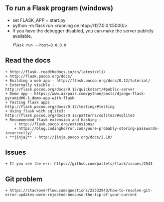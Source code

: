 ## To run a Flask program (windows)
+ set FLASK_APP = start.py
+ python -m flask run <running on htpp://127.0.0.1:5000/>
+ If you have the debugger disabled, you can make the server publicly available,
    ```
    flask run --host=0.0.0.0
    ```

## Read the docs
    + http://flask-.readthedocs.io/en/latest/cli/
    + http://flask.pocoo.org/docs/
    + Building a web app - http://flask.pocoo.org/docs/0.12/tutorial/
    + Externally visible - http://flask.pocoo.org/docs/0.12/quickstart/#public-server
    + Demo app - https://www.airpair.com/python/posts/django-flask-pyramid#6-1-demo-app-with-flask
    + Testing flask apps : http://flask.pocoo.org/docs/0.12/testing/#testing
    + Using flask with sqlite3: http://flask.pocoo.org/docs/0.12/patterns/sqlite3/#sqlite3
    + Recommended flask extension and hashing :
        + http://flask.pocoo.org/extensions/
        + https://blog.codinghorror.com/youre-probably-storing-passwords-incorrectly/
    + **jinja2** - http://jinja.pocoo.org/docs/2.10/

## Issues
    + If you see the err: https://github.com/pallets/flask/issues/2543
## Git problem
    + https://stackoverflow.com/questions/22532943/how-to-resolve-git-error-updates-were-rejected-because-the-tip-of-your-current
